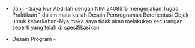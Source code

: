 - Janji -
Saya Nur Abdillah dengan NIM 2408515 mengerjakan Tugas Praktikum 1
dalam mata kuliah Desain Pemrograman Berorientasi Objek untuk keberkahan-Nya 
maka saya tidak akan melakukan kecurangan seperti yang telah di spesifikasikan

- Desain Program -

